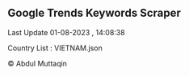 

## Google Trends Keywords Scraper 
 
Last Update 01-08-2023 , 14:08:38

Country List :
VIETNAM.json



© Abdul Muttaqin 
